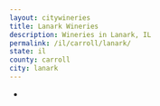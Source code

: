 ```yaml
---
layout: citywineries
title: Lanark Wineries
description: Wineries in Lanark, IL
permalink: /il/carroll/lanark/
state: il
county: carroll
city: lanark
---
```

-
